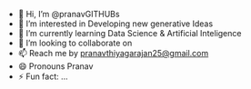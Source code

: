 - 👋 Hi, I’m @pranavGITHUBs
- 👀 I’m interested in Developing new generative Ideas
- 🌱 I’m currently learning Data Science & Artificial Inteligence
- 💞️ I’m looking to collaborate on 
- 📫 Reach me by pranavthiyagarajan25@gmail.com
- 😄 Pronouns Pranav 
- ⚡ Fun fact: ...

<!---
pranavGITHUBs/pranavGITHUBs is a ✨ special ✨ repository because its `README.md` (this file) appears on your GitHub profile.
You can click the Preview link to take a look at your changes.
--->
